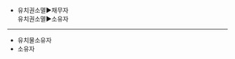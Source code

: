 <link rel="stylesheet" href="../_res/darkmode.css">  

- 유치권소멸▶<span class="r">채무자</span>  
  유치권소멸▶<span class="r">소유자</span>  


---
- 유치물소유자
- 소유자



